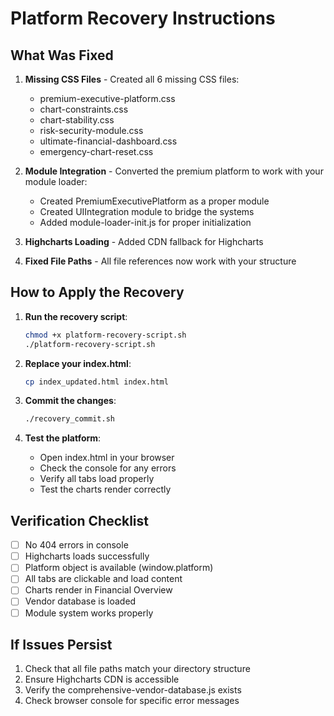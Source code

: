 # Platform Recovery Instructions

## What Was Fixed

1. **Missing CSS Files** - Created all 6 missing CSS files:
   - premium-executive-platform.css
   - chart-constraints.css
   - chart-stability.css
   - risk-security-module.css
   - ultimate-financial-dashboard.css
   - emergency-chart-reset.css

2. **Module Integration** - Converted the premium platform to work with your module loader:
   - Created PremiumExecutivePlatform as a proper module
   - Created UIIntegration module to bridge the systems
   - Added module-loader-init.js for proper initialization

3. **Highcharts Loading** - Added CDN fallback for Highcharts

4. **Fixed File Paths** - All file references now work with your structure

## How to Apply the Recovery

1. **Run the recovery script**:
   ```bash
   chmod +x platform-recovery-script.sh
   ./platform-recovery-script.sh
   ```

2. **Replace your index.html**:
   ```bash
   cp index_updated.html index.html
   ```

3. **Commit the changes**:
   ```bash
   ./recovery_commit.sh
   ```

4. **Test the platform**:
   - Open index.html in your browser
   - Check the console for any errors
   - Verify all tabs load properly
   - Test the charts render correctly

## Verification Checklist

- [ ] No 404 errors in console
- [ ] Highcharts loads successfully
- [ ] Platform object is available (window.platform)
- [ ] All tabs are clickable and load content
- [ ] Charts render in Financial Overview
- [ ] Vendor database is loaded
- [ ] Module system works properly

## If Issues Persist

1. Check that all file paths match your directory structure
2. Ensure Highcharts CDN is accessible
3. Verify the comprehensive-vendor-database.js exists
4. Check browser console for specific error messages
